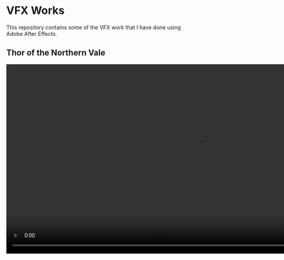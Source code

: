 # VFX Works

This repository contains some of the VFX work that I have done using Adobe After Effects.

## Thor of the Northern Vale

<video src='Thor-of-the-Northern-Vale.mp4' width=1000>

## Dr. Strange

<video src='Dr.Strange.mp4' width=1000>
